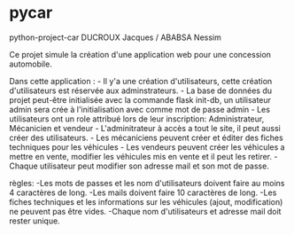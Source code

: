 # pycar
python-project-car
DUCROUX Jacques / ABABSA Nessim

Ce projet simule la création d'une application web pour une concession automobile.

Dans cette application :
	- Il y'a une création d'utilisateurs, cette création d'utilisateurs est réservée aux 	adminstrateurs.
	- La base de données du projet peut-être initialisée avec la commande flask init-db, un 		utilisateur admin sera crée à l'initialisation avec comme mot de passe admin
	- Les utilisateurs ont un role attribué lors de leur inscription: Administrateur, 		Mécanicien et vendeur
	- L'adminitrateur à accès a tout le site, il peut aussi créer des utilisateurs.
	- Les mécaniciens peuvent créer et éditer des fiches techniques pour les véhicules
	- Les vendeurs peuvent créer les véhicules a mettre en vente, modifier les véhicules mis 
	en vente et il peut les retirer.
	-Chaque utilisateur peut modifier son adresse mail et son mot de passe.

règles: 
	-Les mots de passes et les nom d'utilisateurs doivent faire au moins 4 caractères de 	 long.
	-Les mails doivent faire 10 caractères de long.
	-Les fiches techniques et les informations sur les véhicules (ajout, modification) ne 	  peuvent pas être vides.
	-Chaque nom d'utilisateurs et adresse mail doit rester unique.
